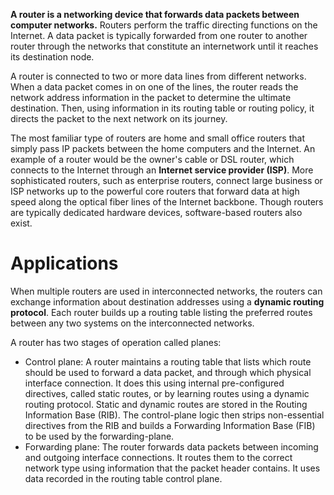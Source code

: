 __A router is a networking device that forwards data packets between computer networks.__ Routers perform the traffic directing functions on the Internet. A data packet is typically forwarded from one router to another router through the networks that constitute an internetwork until it reaches its destination node.

A router is connected to two or more data lines from different networks. When a data packet comes in on one of the lines, the router reads the network address information in the packet to determine the ultimate destination. Then, using information in its routing table or routing policy, it directs the packet to the next network on its journey.

The most familiar type of routers are home and small office routers that simply pass IP packets between the home computers and the Internet. An example of a router would be the owner's cable or DSL router, which connects to the Internet through an __Internet service provider (ISP)__. More sophisticated routers, such as enterprise routers, connect large business or ISP networks up to the powerful core routers that forward data at high speed along the optical fiber lines of the Internet backbone. Though routers are typically dedicated hardware devices, software-based routers also exist.

# Applications

When multiple routers are used in interconnected networks, the routers can exchange information about destination addresses using a __dynamic routing protocol__. Each router builds up a routing table listing the preferred routes between any two systems on the interconnected networks.


A router has two stages of operation called planes:

* Control plane: A router maintains a routing table that lists which route should be used to forward a data packet, and through which physical interface connection. It does this using internal pre-configured directives, called static routes, or by learning routes using a dynamic routing protocol. Static and dynamic routes are stored in the Routing Information Base (RIB). The control-plane logic then strips non-essential directives from the RIB and builds a Forwarding Information Base (FIB) to be used by the forwarding-plane.
* Forwarding plane: The router forwards data packets between incoming and outgoing interface connections. It routes them to the correct network type using information that the packet header contains. It uses data recorded in the routing table control plane.


